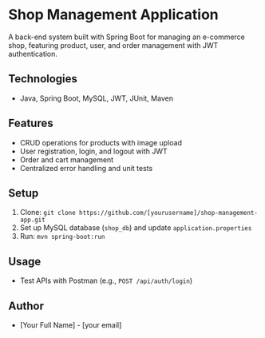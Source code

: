 # Shop Management Application

A back-end system built with Spring Boot for managing an e-commerce shop, featuring product, user, and order management with JWT authentication.

## Technologies
- Java, Spring Boot, MySQL, JWT, JUnit, Maven

## Features
- CRUD operations for products with image upload
- User registration, login, and logout with JWT
- Order and cart management
- Centralized error handling and unit tests

## Setup
1. Clone: `git clone https://github.com/[yourusername]/shop-management-app.git`
2. Set up MySQL database (`shop_db`) and update `application.properties`
3. Run: `mvn spring-boot:run`

## Usage
- Test APIs with Postman (e.g., `POST /api/auth/login`)

## Author
- [Your Full Name] - [your email]
